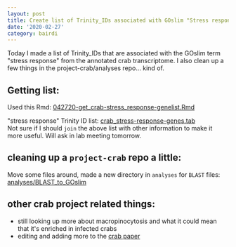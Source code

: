 ```yaml
---
layout: post
title: Create list of Trinity_IDs associated with GOslim "Stress response" from annotated crab transcriptome
date: '2020-02-27'
category: bairdi
---
```

Today I made a list of Trinity_IDs that are associated with the GOslim term "stress response" from the annotated crab transcriptome. I also clean up a few things in the project-crab/analyses repo... kind of. 

## Getting list:

Used this Rmd: [042720-get_crab-stress_response-genelist.Rmd](https://github.com/RobertsLab/project-crab/blob/master/scripts/042720-get_crab-stress_response-genelist.Rmd)

"stress response" Trinity ID list: [crab_stress-response-genes.tab](https://github.com/RobertsLab/project-crab/blob/master/analyses/crab_stress-response-genes.tab)    
Not sure if I should `join` the above list with other information to make it more useful. Will ask in lab meeting tomorrow. 

## cleaning up a `project-crab` repo a little:
Move some files around, made a new directory in `analyses` for `BLAST` files: [analyses/BLAST_to_GOslim](https://github.com/RobertsLab/project-crab/tree/master/analyses/BLAST_to_GOslim) 

## other crab project related things:
- still looking up more about macropinocytosis and what it could mean that it's enriched in infected crabs
- editing and adding more to the [crab paper](https://docs.google.com/document/d/1xZjT_2ix39jhFGhPjUqjOIubCEZfnl9yDddIjR3nY38/edit)
